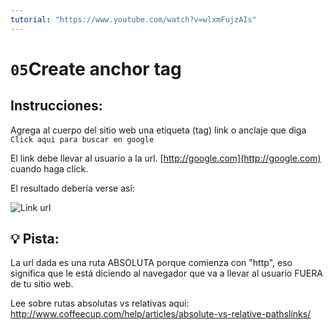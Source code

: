 ```yaml
---
tutorial: "https://www.youtube.com/watch?v=wlxmFujzAIs"
---
```

# `05`Create anchor tag

## Instrucciones:

Agrega al cuerpo del sitio web una etiqueta (tag) link o anclaje que diga `Click aqui para buscar en google`

El link debe llevar al usuario a la url. [http://google.com](http://google.com) cuando haga click.

El resultado debería verse así:

![Link url](http://i.imgur.com/GGj8vBu.png)

## 💡 Pista:

La url dada es una ruta ABSOLUTA porque comienza con "http", eso significa que le está diciendo al navegador que va a llevar al usuario FUERA de tu sitio web.

Lee sobre rutas absolutas vs relativas aqui: http://www.coffeecup.com/help/articles/absolute-vs-relative-pathslinks/
